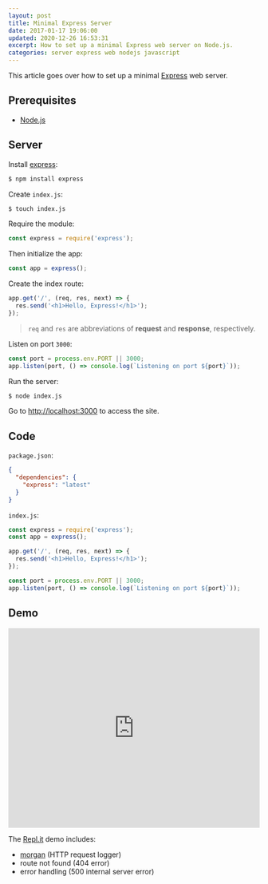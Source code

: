 ```yaml
---
layout: post
title: Minimal Express Server
date: 2017-01-17 19:06:00
updated: 2020-12-26 16:53:31
excerpt: How to set up a minimal Express web server on Node.js.
categories: server express web nodejs javascript
---
```


This article goes over how to set up a minimal [Express](https://b.remarkabl.org/express-js) web server.

## Prerequisites

- [Node.js](http://b.remarkabl.org/nodejs-site)

## Server

Install [express](https://www.npmjs.com/package/express):

```sh
$ npm install express
```

Create `index.js`:

```sh
$ touch index.js
```

Require the module:

```js
const express = require('express');
```

Then initialize the app:

```js
const app = express();
```

Create the index route:

```js
app.get('/', (req, res, next) => {
  res.send('<h1>Hello, Express!</h1>');
});
```

> `req` and `res` are abbreviations of **request** and **response**, respectively.

Listen on port `3000`:

```js
const port = process.env.PORT || 3000;
app.listen(port, () => console.log(`Listening on port ${port}`));
```

Run the server:

```sh
$ node index.js
```

Go to <a href="http://localhost:3000" target="_blank" data-proofer-ignore>http://localhost:3000</a> to access the site.

## Code

`package.json`:

```json
{
  "dependencies": {
    "express": "latest"
  }
}
```

`index.js`:

```js
const express = require('express');
const app = express();

app.get('/', (req, res, next) => {
  res.send('<h1>Hello, Express!</h1>');
});

const port = process.env.PORT || 3000;
app.listen(port, () => console.log(`Listening on port ${port}`));
```

## Demo

<iframe height="400px" width="100%" src="https://repl.it/@remarkablemark/express?lite=true" scrolling="no" frameborder="no" allowtransparency="true" allowfullscreen="true" sandbox="allow-forms allow-pointer-lock allow-popups allow-same-origin allow-scripts allow-modals"></iframe>

The [Repl.it](https://repl.it/@remarkablemark/express) demo includes:

- [morgan](https://www.npmjs.com/package/morgan) (HTTP request logger)
- route not found (404 error)
- error handling (500 internal server error)
